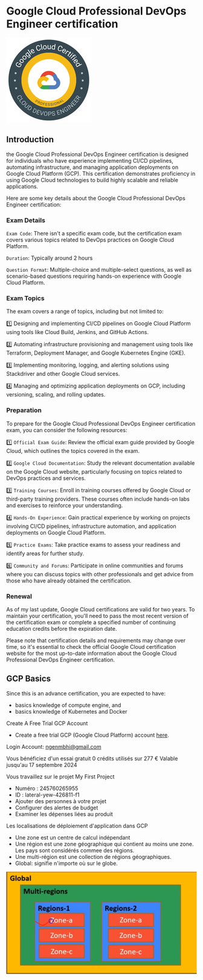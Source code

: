 # Google Cloud Professional DevOps Engineer certification

![GCP DevOps Engineer](./Images/GCPDevOpsEngineer.png)

## Introduction

the Google Cloud Professional DevOps Engineer certification is designed for individuals who have experience implementing CI/CD pipelines, automating infrastructure, and managing application deployments on Google Cloud Platform (GCP). This certification demonstrates proficiency in using Google Cloud technologies to build highly scalable and reliable applications.

Here are some key details about the Google Cloud Professional DevOps Engineer certification:

### Exam Details

`Exam Code`: There isn't a specific exam code, but the certification exam covers various topics related to DevOps practices on Google Cloud Platform.

`Duration`: Typically around 2 hours

`Question Format`: Multiple-choice and multiple-select questions, as well as scenario-based questions requiring hands-on experience with Google Cloud Platform.

### Exam Topics
The exam covers a range of topics, including but not limited to:

:one: Designing and implementing CI/CD pipelines on Google Cloud Platform using tools like Cloud Build, Jenkins, and GitHub Actions.

:two: Automating infrastructure provisioning and management using tools like Terraform, Deployment Manager, and Google Kubernetes Engine (GKE).

:three: Implementing monitoring, logging, and alerting solutions using Stackdriver and other Google Cloud services.

:four: Managing and optimizing application deployments on GCP, including versioning, scaling, and rolling updates.

### Preparation
To prepare for the Google Cloud Professional DevOps Engineer certification exam, you can consider the following resources:

:one: `Official Exam Guide`: Review the official exam guide provided by Google Cloud, which outlines the topics covered in the exam.

:two: `Google Cloud Documentation`: Study the relevant documentation available on the Google Cloud website, particularly focusing on topics related to DevOps practices and services.

:three: `Training Courses`: Enroll in training courses offered by Google Cloud or third-party training providers. These courses often include hands-on labs and exercises to reinforce your understanding.

:four: `Hands-On Experience`: Gain practical experience by working on projects involving CI/CD pipelines, infrastructure automation, and application deployments on Google Cloud Platform.

:five: `Practice Exams`: Take practice exams to assess your readiness and identify areas for further study.

:six: `Community and Forums`: Participate in online communities and forums where you can discuss topics with other professionals and get advice from those who have already obtained the certification.

### Renewal
As of my last update, Google Cloud certifications are valid for two years. To maintain your certification, you'll need to pass the most recent version of the certification exam or complete a specified number of continuing education credits before the expiration date.

Please note that certification details and requirements may change over time, so it's essential to check the official Google Cloud certification website for the most up-to-date information about the Google Cloud Professional DevOps Engineer certification.

## GCP Basics 

Since this is an advance certification, you are expected to have:
- basics knowledge of compute engine, and
- basics knowledge of Kubernetes and Docker

Create A Free Trial GCP Account
- Create a free trial GCP (Google Cloud Platform) account [here](https://cloud.google.com/free).

Login Account: ngenmbhi@gmail.com

Vous bénéficiez d'un essai gratuit 0  crédits utilisés sur 277 € Valable jusqu'au 17 septembre 2024

Vous travaillez sur le projet My First Project
- Numéro : 245760265955
- ID : lateral-yew-426811-f1
- Ajouter des personnes à votre projet
- Configurer des alertes de budget
- Examiner les dépenses liées au produit

Les localisations de déploiement d'application dans GCP
- Une zone est un centre de calcul indépendant
- Une région est une zone géographique qui contient au moins une zone. Les pays sont considérés commee des régions.
- Une multi-région est une collection de régions géographiques.
- Global: signifie n'importe où sur le globe.

![GCP Zones And Regions](./Images/GCPZOnesAndRegions.PNG)

